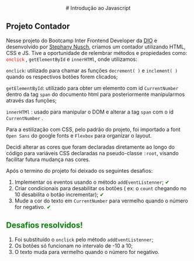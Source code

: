 <div style="display: inline_block" align="center">
# Introdução ao Javascript </div>

##  Projeto Contador

Nesse projeto do Bootcamp Inter Frontend Developer da [DIO](https://digitalinnovation.one/) e desenvolvido por [Stephany Nusch](https://github.com/stebsnusch), criamos um contador utilizando HTML, CSS e JS. Tive a oportunidade de relembrar métodos e propiedades como: <span style="color:red">`onclick`</span> , `getElementById` e  `innerHTMl`, onde utilizamos:

`onclick`: utilizado para chamar as funções `decrement( )` e `inclement( )` quando os respectivos botões forem clicados;

`getElementById`: utilizado para obter um elemento com id `CurrentNumber` dentro da tag `span` do documento html para posteriormente manipularmos através das funções;

 `innerHTMl` : usado para manipular o DOM e alterar a tag `span` com o id `CurrentNumber` .

Para a estilização com CSS, pelo padrão do projeto, foi importado a font `Open Sans` do google fonts e `Flexbox` para organizar o layout.

Decidi alterar as cores que foram declaradas diretamente ao longo do código para variáveis CSS declaradas na pseudo-classe `:root`, visando facilitar futura mudança nas cores.

Após o termino do projeto foi deixado os seguintes desafios:

1.  Implementar os eventos usando o método `addEventListenner`; <span style="color:green">✔</span>
2. Criar condicionais para desabilitar os botões ( ex: o `count` chegando no 10 desabilita o botão incrementar); <span style="color:green">✔</span>
3. Mude a cor do texto em `CurrentNumber` para vermelho quando o número for negativo. <span style="color:green">✔</span>

## <span style="color:green">Desafios resolvidos!</span> 
 
1.  Foi substituído o `onclick` pelo método `addEventListenner`;
2. Os botões só funcionam no intervalo de -10 a 10;
3. O texto muda para vermelho quando o número for negativo.